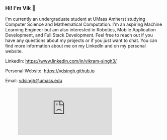 ### Hi! I'm Vik 👋

I'm currently an undergraduate student at UMass Amherst studying Computer Science and Mathematical Computation. I'm an aspiring Machine Learning Engineer but am also interested in Robotics, Mobile Application Development, and Full Stack Development. Feel free to reach out if you have any questions about my projects or if you just want to chat. You can find more information about me on my LinkedIn and on my personal website.

LinkedIn: https://www.linkedin.com/in/vikram-singh3/

Personal Website: https://vdsingh.github.io

Email: vdsingh@umass.edu

<figure><embed src="https://wakatime.com/share/@fa6a2272-9b9f-4dd9-9c98-4995d2f6d497/a4a7c542-de55-45f1-a016-e68697a43a26.svg"></embed></figure>
